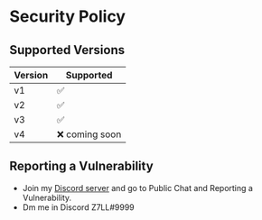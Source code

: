 # Security Policy

## Supported Versions

| Version | Supported          |
| ------- | ------------------ |
| v1      | :white_check_mark: |
| v2      | :white_check_mark: |
| v3      | :white_check_mark: |
| v4      | :x: coming soon    |

## Reporting a Vulnerability
- Join my   [Discord server](https://dsc.gg/Z7LL) and go to Public Chat and Reporting a Vulnerability.
- Dm me in Discord Z7LL#9999
